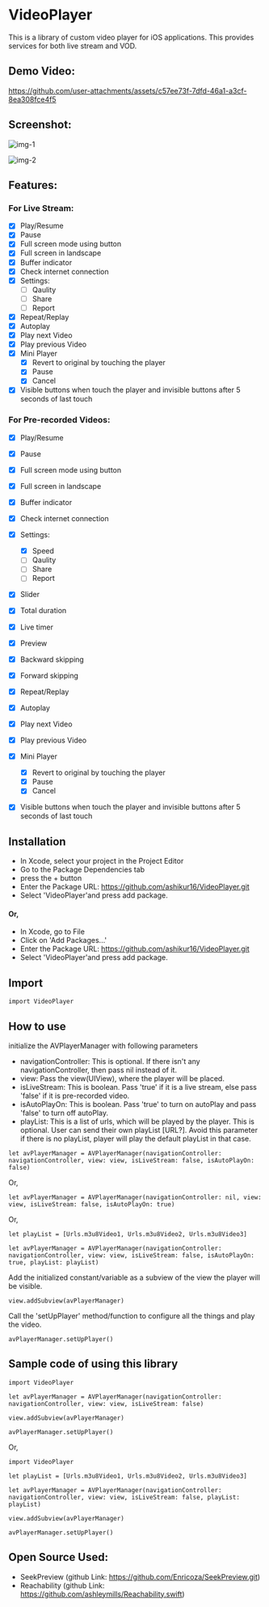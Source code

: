 # VideoPlayer

This is a library of custom video player for iOS applications. This provides services for both live stream and VOD.

## Demo Video:

https://github.com/user-attachments/assets/c57ee73f-7dfd-46a1-a3cf-8ea308fce4f5

## Screenshot:

![img-1](https://github.com/user-attachments/assets/9f32c4cf-5f61-466b-8deb-516c669620f7)

![img-2](https://github.com/user-attachments/assets/2199242f-53eb-428f-bbc4-5b8143b22043)

## Features:
### For Live Stream:
- [X] Play/Resume
- [X] Pause
- [X] Full screen mode using button
- [X] Full screen in landscape
- [X] Buffer indicator
- [X] Check internet connection
- [X] Settings: 
    - [ ] Qaulity
    - [ ] Share
    - [ ] Report
- [X] Repeat/Replay
- [X] Autoplay
- [X] Play next Video
- [X] Play previous Video
- [X] Mini Player
    - [X] Revert to original by touching the player
    - [X] Pause
    - [X] Cancel
- [X] Visible buttons when touch the player and invisible buttons after 5 seconds of last touch
        
### For Pre-recorded Videos:
- [X] Play/Resume
- [X] Pause
- [X] Full screen mode using button
- [X] Full screen in landscape
- [X] Buffer indicator
- [X] Check internet connection
- [X] Settings: 
    - [X] Speed
    - [ ] Qaulity
    - [ ] Share
    - [ ] Report
- [X] Slider
- [X] Total duration
- [X] Live timer
- [X] Preview
- [X] Backward skipping 
- [X] Forward skipping
- [X] Repeat/Replay
- [X] Autoplay
- [X] Play next Video
- [X] Play previous Video
- [X] Mini Player
    - [X] Revert to original by touching the player
    - [X] Pause
    - [X] Cancel
- [X] Visible buttons when touch the player and invisible buttons after 5 seconds of last touch


## Installation
- In Xcode, select your project in the Project Editor
- Go to the Package Dependencies tab
- press the + button
- Enter the Package URL: https://github.com/ashikur16/VideoPlayer.git
- Select 'VideoPlayer'and press add package.

#### Or,
- In Xcode, go to File
- Click on 'Add Packages...'
- Enter the Package URL: https://github.com/ashikur16/VideoPlayer.git
- Select 'VideoPlayer'and press add package.


## Import

```
import VideoPlayer
```

## How to use
initialize the AVPlayerManager with following parameters
- navigationController: This is optional. If there isn't any navigationController, then pass nil instead of it.
- view: Pass the view(UIView), where the player will be placed. 
- isLiveStream: This is boolean. Pass 'true' if it is a live stream, else pass 'false' if it is pre-recorded video.
- isAutoPlayOn: This is boolean. Pass 'true' to turn on autoPlay and pass 'false' to turn off autoPlay.
- playList: This is a list of urls, which will be played by the player. This is optional. User can send their own playList [URL?]. Avoid this parameter if there is no playList, player will play the default playList in that case. 

```
let avPlayerManager = AVPlayerManager(navigationController: navigationController, view: view, isLiveStream: false, isAutoPlayOn: false)
```

Or,

```
let avPlayerManager = AVPlayerManager(navigationController: nil, view: view, isLiveStream: false, isAutoPlayOn: true)
```

Or,

```
let playList = [Urls.m3u8Video1, Urls.m3u8Video2, Urls.m3u8Video3]

let avPlayerManager = AVPlayerManager(navigationController: navigationController, view: view, isLiveStream: false, isAutoPlayOn: true, playList: playList)
```

Add the initialized constant/variable as a subview of the view the player will be visible.

```
view.addSubview(avPlayerManager)
```

Call the 'setUpPlayer' method/function to configure all the things and play the video. 

```
avPlayerManager.setUpPlayer()
```


## Sample code of using this library

```
import VideoPlayer

let avPlayerManager = AVPlayerManager(navigationController: navigationController, view: view, isLiveStream: false)
        
view.addSubview(avPlayerManager)
        
avPlayerManager.setUpPlayer()
```

Or,

```
import VideoPlayer

let playList = [Urls.m3u8Video1, Urls.m3u8Video2, Urls.m3u8Video3]

let avPlayerManager = AVPlayerManager(navigationController: navigationController, view: view, isLiveStream: false, playList: playList)
        
view.addSubview(avPlayerManager)
        
avPlayerManager.setUpPlayer()
```

## Open Source Used:

- SeekPreview (github Link: https://github.com/Enricoza/SeekPreview.git)
- Reachability (github Link: https://github.com/ashleymills/Reachability.swift)

